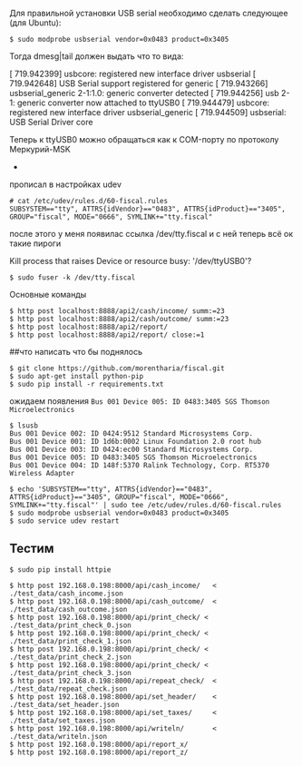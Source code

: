 Для правильной установки USB serial необходимо сделать следующее (для Ubuntu):

```
$ sudo modprobe usbserial vendor=0x0483 product=0x3405
```

Тогда dmesg|tail должен выдать что то вида:

[ 719.942399] usbcore: registered new interface driver usbserial
[ 719.942648] USB Serial support registered for generic
[ 719.943266] usbserial_generic 2-1:1.0: generic converter detected
[ 719.944256] usb 2-1: generic converter now attached to ttyUSB0
[ 719.944479] usbcore: registered new interface driver usbserial_generic
[ 719.944509] usbserial: USB Serial Driver core 

Теперь к ttyUSB0 можно обращаться как к COM-порту по протоколу Меркурий-MSK


+
прописал в настройках udev
```
# cat /etc/udev/rules.d/60-fiscal.rules 
SUBSYSTEM=="tty", ATTRS{idVendor}=="0483", ATTRS{idProduct}=="3405", GROUP="fiscal", MODE="0666", SYMLINK+="tty.fiscal"
```

после этого у меня появилас ссылка /dev/tty.fiscal и с ней теперь всё ок
такие пироги


Kill process that raises Device or resource busy: '/dev/ttyUSB0'?

```
$ sudo fuser -k /dev/tty.fiscal
```


Основные команды
```
$ http post localhost:8888/api2/cash/income/ summ:=23
$ http post localhost:8888/api2/cash/outcome/ summ:=23
$ http post localhost:8888/api2/report/
$ http post localhost:8888/api2/report/ close:=1
```


##что написать что бы поднялось
```
$ git clone https://github.com/morentharia/fiscal.git
$ sudo apt-get install python-pip
$ sudo pip install -r requirements.txt

```

ожидаем появления 
`Bus 001 Device 005: ID 0483:3405 SGS Thomson Microelectronics`

```
$ lsusb
Bus 001 Device 002: ID 0424:9512 Standard Microsystems Corp. 
Bus 001 Device 001: ID 1d6b:0002 Linux Foundation 2.0 root hub
Bus 001 Device 003: ID 0424:ec00 Standard Microsystems Corp. 
Bus 001 Device 005: ID 0483:3405 SGS Thomson Microelectronics 
Bus 001 Device 004: ID 148f:5370 Ralink Technology, Corp. RT5370 Wireless Adapter
```

```
$ echo 'SUBSYSTEM=="tty", ATTRS{idVendor}=="0483", ATTRS{idProduct}=="3405", GROUP="fiscal", MODE="0666", SYMLINK+="tty.fiscal"' | sudo tee /etc/udev/rules.d/60-fiscal.rules
$ sudo modprobe usbserial vendor=0x0483 product=0x3405 
$ sudo service udev restart
```


## Тестим
```
$ sudo pip install httpie

$ http post 192.168.0.198:8000/api/cash_income/   < ./test_data/cash_income.json
$ http post 192.168.0.198:8000/api/cash_outcome/  < ./test_data/cash_outcome.json
$ http post 192.168.0.198:8000/api/print_check/ < ./test_data/print_check_0.json
$ http post 192.168.0.198:8000/api/print_check/ < ./test_data/print_check_1.json
$ http post 192.168.0.198:8000/api/print_check/ < ./test_data/print_check_2.json
$ http post 192.168.0.198:8000/api/print_check/ < ./test_data/print_check_3.json
$ http post 192.168.0.198:8000/api/repeat_check/  < ./test_data/repeat_check.json
$ http post 192.168.0.198:8000/api/set_header/    < ./test_data/set_header.json
$ http post 192.168.0.198:8000/api/set_taxes/     < ./test_data/set_taxes.json
$ http post 192.168.0.198:8000/api/writeln/       < ./test_data/writeln.json
$ http post 192.168.0.198:8000/api/report_x/
$ http post 192.168.0.198:8000/api/report_z/

```



